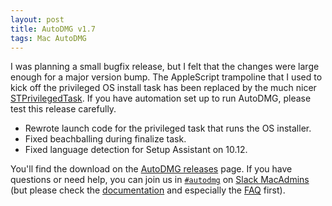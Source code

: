 ```yaml
---
layout: post
title: AutoDMG v1.7
tags: Mac AutoDMG
---
```


I was planning a small bugfix release, but I felt that the changes were large enough for a major version bump. The AppleScript trampoline that I used to kick off the privileged OS install task has been replaced by the much nicer [STPrivilegedTask](https://github.com/sveinbjornt/STPrivilegedTask). If you have automation set up to run AutoDMG, please test this release carefully.

* Rewrote launch code for the privileged task that runs the OS installer.
* Fixed beachballing during finalize task.
* Fixed language detection for Setup Assistant on 10.12.

You'll find the download on the [AutoDMG releases](https://github.com/MagerValp/AutoDMG/releases) page. If you have questions or need help, you can join us in [`#autodmg`](https://macadmins.slack.com/archives/autodmg) on [Slack MacAdmins](http://macadmins.org) (but please check the [documentation](https://github.com/MagerValp/AutoDMG/wiki) and especially the [FAQ](https://github.com/MagerValp/AutoDMG/wiki/FAQ) first).
